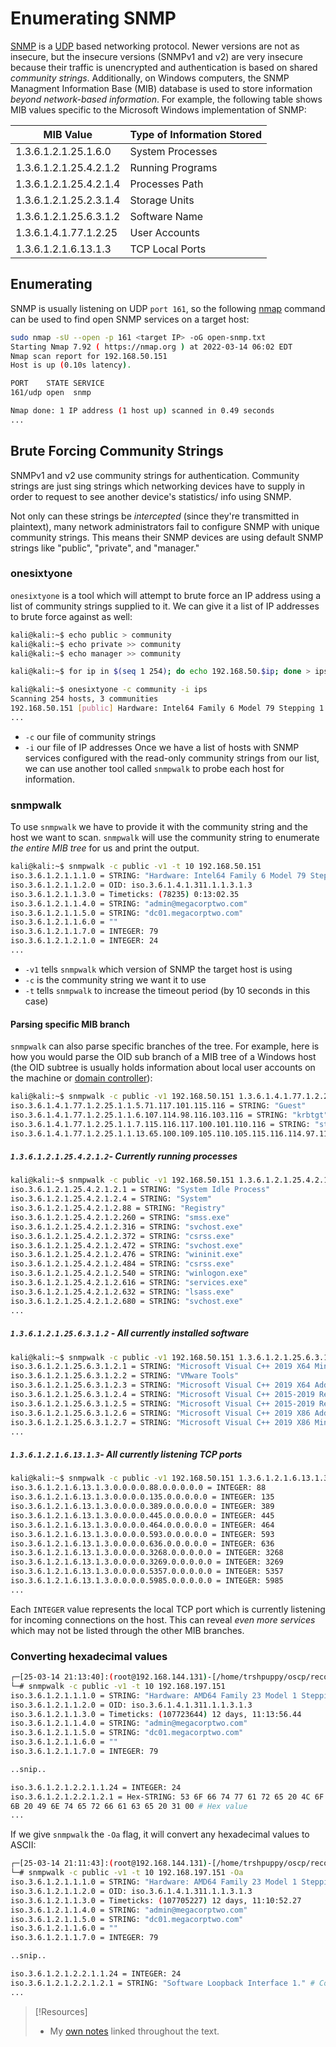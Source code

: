 
# Enumerating SNMP
[SNMP](../../../networking/protocols/SNMP.md) is a [UDP](../../../networking/protocols/UDP.md) based networking protocol. Newer versions are not as insecure, but the insecure versions (SNMPv1 and v2) are very insecure because their traffic is unencrypted and authentication is based on shared *community strings*. Additionally, on Windows computers, the SNMP Managment Information Base (MIB) database is used to store information *beyond network-based information*. For example, the following table shows MIB values specific to the Microsoft Windows implementation of SNMP:

| MIB Value              | Type of Information Stored |
| ---------------------- | -------------------------- |
| 1.3.6.1.2.1.25.1.6.0   | System Processes           |
| 1.3.6.1.2.1.25.4.2.1.2 | Running Programs           |
| 1.3.6.1.2.1.25.4.2.1.4 | Processes Path             |
| 1.3.6.1.2.1.25.2.3.1.4 | Storage Units              |
| 1.3.6.1.2.1.25.6.3.1.2 | Software Name              |
| 1.3.6.1.4.1.77.1.2.25  | User Accounts              |
| 1.3.6.1.2.1.6.13.1.3   | TCP Local Ports            |
## Enumerating
SNMP is usually listening on UDP `port 161`, so the following [nmap](../../../CLI-tools/linux/remote/nmap.md) command can be used to find open SNMP services on a target host:
```bash
sudo nmap -sU --open -p 161 <target IP> -oG open-snmp.txt
Starting Nmap 7.92 ( https://nmap.org ) at 2022-03-14 06:02 EDT
Nmap scan report for 192.168.50.151
Host is up (0.10s latency).

PORT    STATE SERVICE
161/udp open  snmp

Nmap done: 1 IP address (1 host up) scanned in 0.49 seconds
...
```
## Brute Forcing Community Strings
SNMPv1 and v2 use community strings for authentication. Community strings are just sing strings which networking devices have to supply in order to request to see another device's statistics/ info using SNMP. 

Not only can these strings be *intercepted* (since they're transmitted in plaintext), many network administrators fail to configure SNMP with unique community strings. This means their SNMP devices are using default SNMP strings like "public", "private", and "manager."
### onesixtyone
`onesixtyone` is a tool which will attempt to brute force an IP address using a list of community strings supplied to it. We can give it a list of IP addresses to brute force against as well:
```bash
kali@kali:~$ echo public > community
kali@kali:~$ echo private >> community
kali@kali:~$ echo manager >> community

kali@kali:~$ for ip in $(seq 1 254); do echo 192.168.50.$ip; done > ips

kali@kali:~$ onesixtyone -c community -i ips
Scanning 254 hosts, 3 communities
192.168.50.151 [public] Hardware: Intel64 Family 6 Model 79 Stepping 1 AT/AT COMPATIBLE - Software: Windows Version 6.3 (Build 17763 Multiprocessor Free)
...
```
- `-c` our file of community strings
- `-i` our file of IP addresses
Once we have a list of hosts with SNMP services configured with the read-only community strings from our list, we can use another tool called `snmpwalk` to probe each host for information.
### snmpwalk
To use `snmpwalk` we have to provide it with the community string and the host we want to scan.  `snmpwalk` will use the community string to enumerate *the entire MIB tree* for us and print the output. 
```bash
kali@kali:~$ snmpwalk -c public -v1 -t 10 192.168.50.151
iso.3.6.1.2.1.1.1.0 = STRING: "Hardware: Intel64 Family 6 Model 79 Stepping 1 AT/AT COMPATIBLE - Software: Windows Version 6.3 (Build 17763 Multiprocessor Free)"
iso.3.6.1.2.1.1.2.0 = OID: iso.3.6.1.4.1.311.1.1.3.1.3
iso.3.6.1.2.1.1.3.0 = Timeticks: (78235) 0:13:02.35
iso.3.6.1.2.1.1.4.0 = STRING: "admin@megacorptwo.com"
iso.3.6.1.2.1.1.5.0 = STRING: "dc01.megacorptwo.com"
iso.3.6.1.2.1.1.6.0 = ""
iso.3.6.1.2.1.1.7.0 = INTEGER: 79
iso.3.6.1.2.1.2.1.0 = INTEGER: 24
...
```
- `-v1` tells `snmpwalk` which version of SNMP the target host is using
- `-c` is the community string we want it to use
- `-t` tells `snmpwalk` to increase the timeout period (by 10 seconds in this case)
#### Parsing specific MIB branch
`snmpwalk` can also parse specific branches of the tree. For example, here is how you would parse the OID sub branch of a MIB tree of a Windows host (the OID subtree is usually holds information about local user accounts on the machine or [domain controller](../../../computers/windows/active-directory/domain-controller.md)):
```bash
kali@kali:~$ snmpwalk -c public -v1 192.168.50.151 1.3.6.1.4.1.77.1.2.25
iso.3.6.1.4.1.77.1.2.25.1.1.5.71.117.101.115.116 = STRING: "Guest"
iso.3.6.1.4.1.77.1.2.25.1.1.6.107.114.98.116.103.116 = STRING: "krbtgt"
iso.3.6.1.4.1.77.1.2.25.1.1.7.115.116.117.100.101.110.116 = STRING: "student"
iso.3.6.1.4.1.77.1.2.25.1.1.13.65.100.109.105.110.105.115.116.114.97.116.111.114 = STRING: "Administrator"
```
##### `1.3.6.1.2.1.25.4.2.1.2`- Currently running processes
```bash
kali@kali:~$ snmpwalk -c public -v1 192.168.50.151 1.3.6.1.2.1.25.4.2.1.2
iso.3.6.1.2.1.25.4.2.1.2.1 = STRING: "System Idle Process"
iso.3.6.1.2.1.25.4.2.1.2.4 = STRING: "System"
iso.3.6.1.2.1.25.4.2.1.2.88 = STRING: "Registry"
iso.3.6.1.2.1.25.4.2.1.2.260 = STRING: "smss.exe"
iso.3.6.1.2.1.25.4.2.1.2.316 = STRING: "svchost.exe"
iso.3.6.1.2.1.25.4.2.1.2.372 = STRING: "csrss.exe"
iso.3.6.1.2.1.25.4.2.1.2.472 = STRING: "svchost.exe"
iso.3.6.1.2.1.25.4.2.1.2.476 = STRING: "wininit.exe"
iso.3.6.1.2.1.25.4.2.1.2.484 = STRING: "csrss.exe"
iso.3.6.1.2.1.25.4.2.1.2.540 = STRING: "winlogon.exe"
iso.3.6.1.2.1.25.4.2.1.2.616 = STRING: "services.exe"
iso.3.6.1.2.1.25.4.2.1.2.632 = STRING: "lsass.exe"
iso.3.6.1.2.1.25.4.2.1.2.680 = STRING: "svchost.exe"
...
```
##### `1.3.6.1.2.1.25.6.3.1.2`  - All currently installed software  
```bash
kali@kali:~$ snmpwalk -c public -v1 192.168.50.151 1.3.6.1.2.1.25.6.3.1.2
iso.3.6.1.2.1.25.6.3.1.2.1 = STRING: "Microsoft Visual C++ 2019 X64 Minimum Runtime - 14.27.29016"
iso.3.6.1.2.1.25.6.3.1.2.2 = STRING: "VMware Tools"
iso.3.6.1.2.1.25.6.3.1.2.3 = STRING: "Microsoft Visual C++ 2019 X64 Additional Runtime - 14.27.29016"
iso.3.6.1.2.1.25.6.3.1.2.4 = STRING: "Microsoft Visual C++ 2015-2019 Redistributable (x86) - 14.27.290"
iso.3.6.1.2.1.25.6.3.1.2.5 = STRING: "Microsoft Visual C++ 2015-2019 Redistributable (x64) - 14.27.290"
iso.3.6.1.2.1.25.6.3.1.2.6 = STRING: "Microsoft Visual C++ 2019 X86 Additional Runtime - 14.27.29016"
iso.3.6.1.2.1.25.6.3.1.2.7 = STRING: "Microsoft Visual C++ 2019 X86 Minimum Runtime - 14.27.29016"
...
```
##### `1.3.6.1.2.1.6.13.1.3`- All currently listening TCP ports
```bash
kali@kali:~$ snmpwalk -c public -v1 192.168.50.151 1.3.6.1.2.1.6.13.1.3
iso.3.6.1.2.1.6.13.1.3.0.0.0.0.88.0.0.0.0.0 = INTEGER: 88
iso.3.6.1.2.1.6.13.1.3.0.0.0.0.135.0.0.0.0.0 = INTEGER: 135
iso.3.6.1.2.1.6.13.1.3.0.0.0.0.389.0.0.0.0.0 = INTEGER: 389
iso.3.6.1.2.1.6.13.1.3.0.0.0.0.445.0.0.0.0.0 = INTEGER: 445
iso.3.6.1.2.1.6.13.1.3.0.0.0.0.464.0.0.0.0.0 = INTEGER: 464
iso.3.6.1.2.1.6.13.1.3.0.0.0.0.593.0.0.0.0.0 = INTEGER: 593
iso.3.6.1.2.1.6.13.1.3.0.0.0.0.636.0.0.0.0.0 = INTEGER: 636
iso.3.6.1.2.1.6.13.1.3.0.0.0.0.3268.0.0.0.0.0 = INTEGER: 3268
iso.3.6.1.2.1.6.13.1.3.0.0.0.0.3269.0.0.0.0.0 = INTEGER: 3269
iso.3.6.1.2.1.6.13.1.3.0.0.0.0.5357.0.0.0.0.0 = INTEGER: 5357
iso.3.6.1.2.1.6.13.1.3.0.0.0.0.5985.0.0.0.0.0 = INTEGER: 5985
...
```
Each `INTEGER` value represents the local TCP port which is currently listening for incoming connections on the host. This can reveal *even more services* which may not be listed through the other MIB branches.
### Converting hexadecimal values
```bash
┌─[25-03-14 21:13:40]:(root@192.168.144.131)-[/home/trshpuppy/oscp/recon]
└─# snmpwalk -c public -v1 -t 10 192.168.197.151
iso.3.6.1.2.1.1.1.0 = STRING: "Hardware: AMD64 Family 23 Model 1 Stepping 2 AT/AT COMPATIBLE - Software: Windows Version 6.3 (Build 17763 Multiprocessor Free)"
iso.3.6.1.2.1.1.2.0 = OID: iso.3.6.1.4.1.311.1.1.3.1.3
iso.3.6.1.2.1.1.3.0 = Timeticks: (107723644) 12 days, 11:13:56.44
iso.3.6.1.2.1.1.4.0 = STRING: "admin@megacorptwo.com"
iso.3.6.1.2.1.1.5.0 = STRING: "dc01.megacorptwo.com"
iso.3.6.1.2.1.1.6.0 = ""
iso.3.6.1.2.1.1.7.0 = INTEGER: 79

..snip..

iso.3.6.1.2.1.2.2.1.1.24 = INTEGER: 24
iso.3.6.1.2.1.2.2.1.2.1 = Hex-STRING: 53 6F 66 74 77 61 72 65 20 4C 6F 6F 70 62 61 63
6B 20 49 6E 74 65 72 66 61 63 65 20 31 00 # Hex value
...
```
If we give `snmpwalk` the `-Oa` flag, it will convert any hexadecimal values to ASCII:
```bash
┌─[25-03-14 21:11:43]:(root@192.168.144.131)-[/home/trshpuppy/oscp/recon]
└─# snmpwalk -c public -v1 -t 10 192.168.197.151 -Oa
iso.3.6.1.2.1.1.1.0 = STRING: "Hardware: AMD64 Family 23 Model 1 Stepping 2 AT/AT COMPATIBLE - Software: Windows Version 6.3 (Build 17763 Multiprocessor Free)"
iso.3.6.1.2.1.1.2.0 = OID: iso.3.6.1.4.1.311.1.1.3.1.3
iso.3.6.1.2.1.1.3.0 = Timeticks: (107705227) 12 days, 11:10:52.27
iso.3.6.1.2.1.1.4.0 = STRING: "admin@megacorptwo.com"
iso.3.6.1.2.1.1.5.0 = STRING: "dc01.megacorptwo.com"
iso.3.6.1.2.1.1.6.0 = ""
iso.3.6.1.2.1.1.7.0 = INTEGER: 79

..snip..

iso.3.6.1.2.1.2.2.1.1.24 = INTEGER: 24 
iso.3.6.1.2.1.2.2.1.2.1 = STRING: "Software Loopback Interface 1." # Converted
...
```

> [!Resources]
> - My [own notes](https://github.com/trshpuppy/obsidian-notes) linked throughout the text.